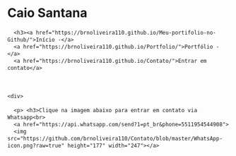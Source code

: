 # Caio Santana

<html>
  <body>
    <div>
      
      <h3><a href="https://brnoliveira110.github.io/Meu-portifolio-no-Github/">Início -</a> 
      <a href="https://brnoliveira110.github.io/Portfolio/">Portfólio -</a> 
      <a href="https://brnoliveira110.github.io/Contato/">Entrar em contato</a>
     

    
    <div>
     
      <p> <h3>Clique na imagem abaixo para entrar em contato via Whatsapp<br>
      <a href="https://api.whatsapp.com/send?1=pt_br&phone=5511954544908">
      <img src="https://github.com/brnoliveira110/Contato/blob/master/WhatsApp-icon.png?raw=true" height="177" width="247"></a>
      
      
      

